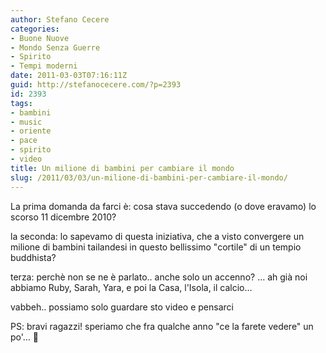 ```yaml
---
author: Stefano Cecere
categories:
- Buone Nuove
- Mondo Senza Guerre
- Spirito
- Tempi moderni
date: 2011-03-03T07:16:11Z
guid: http://stefanocecere.com/?p=2393
id: 2393
tags:
- bambini
- music
- oriente
- pace
- spirito
- video
title: Un milione di bambini per cambiare il mondo
slug: /2011/03/03/un-milione-di-bambini-per-cambiare-il-mondo/
---
```


La prima domanda da farci è: cosa stava succedendo (o dove eravamo) lo scorso 11 dicembre 2010?
  
la seconda: lo sapevamo di questa iniziativa, che a visto convergere un milione di bambini tailandesi in questo bellissimo "cortile" di un tempio buddhista?
  
terza: perchè non se ne è parlato.. anche solo un accenno? … ah già noi abbiamo Ruby, Sarah, Yara, e poi la Casa, l'Isola, il calcio…
  
vabbeh.. possiamo solo guardare sto video e pensarci

PS: bravi ragazzi! speriamo che fra qualche anno "ce la farete vedere" un po'… 🙂